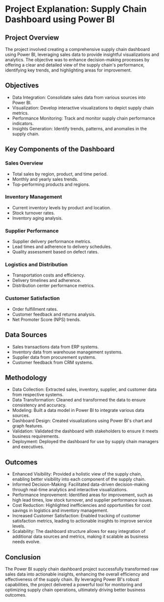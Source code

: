 # Project Explanation: Supply Chain Dashboard using Power BI
## Project Overview
The project involved creating a comprehensive supply chain dashboard using Power BI, leveraging sales data to provide insightful visualizations and analytics. The objective was to enhance decision-making processes by offering a clear and detailed view of the supply chain's performance, identifying key trends, and highlighting areas for improvement.

## Objectives
* Data Integration: Consolidate sales data from various sources into Power BI.
* Visualization: Develop interactive visualizations to depict supply chain metrics.
* Performance Monitoring: Track and monitor supply chain performance indicators.
* Insights Generation: Identify trends, patterns, and anomalies in the supply chain.

## Key Components of the Dashboard
### Sales Overview

* Total sales by region, product, and time period.
* Monthly and yearly sales trends.
* Top-performing products and regions.
### Inventory Management

* Current inventory levels by product and location.
* Stock turnover rates.
* Inventory aging analysis.
### Supplier Performance

* Supplier delivery performance metrics.
* Lead times and adherence to delivery schedules.
* Quality assessment based on defect rates.
### Logistics and Distribution

* Transportation costs and efficiency.
* Delivery timelines and adherence.
* Distribution center performance metrics.
### Customer Satisfaction

* Order fulfillment rates.
* Customer feedback and returns analysis.
* Net Promoter Score (NPS) trends.

## Data Sources
* Sales transactions data from ERP systems.
* Inventory data from warehouse management systems.
* Supplier data from procurement systems.
* Customer feedback from CRM systems.

## Methodology
* Data Collection: Extracted sales, inventory, supplier, and customer data from respective systems.
* Data Transformation: Cleaned and transformed the data to ensure consistency and accuracy.
* Modeling: Built a data model in Power BI to integrate various data sources.
* Dashboard Design: Created visualizations using Power BI's chart and graph features.
* Validation: Validated the dashboard with stakeholders to ensure it meets business requirements.
* Deployment: Deployed the dashboard for use by supply chain managers and executives.

## Outcomes
* Enhanced Visibility: Provided a holistic view of the supply chain, enabling better visibility into each component of the supply chain.
* Informed Decision-Making: Facilitated data-driven decision-making through real-time analytics and interactive visualizations.
* Performance Improvement: Identified areas for improvement, such as high lead times, low stock turnover, and supplier performance issues.
* Cost Reduction: Highlighted inefficiencies and opportunities for cost savings in logistics and inventory management.
* Increased Customer Satisfaction: Enabled tracking of customer satisfaction metrics, leading to actionable insights to improve service levels.
* Scalability: The dashboard structure allows for easy integration of additional data sources and metrics, making it scalable as business needs evolve.

## Conclusion
The Power BI supply chain dashboard project successfully transformed raw sales data into actionable insights, enhancing the overall efficiency and effectiveness of the supply chain. By leveraging Power BI's robust capabilities, the project delivered a powerful tool for monitoring and optimizing supply chain operations, ultimately driving better business outcomes.
